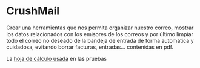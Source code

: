 # CrushMail
Crear una herramientas que nos permita organizar nuestro correo, mostrar los datos relacionados con los emisores de los correos y por último limpiar todo el correo no deseado de la bandeja de entrada de forma automática y cuidadosa, evitando borrar facturas, entradas... contenidas en pdf.

La [hoja de cálculo usada](https://docs.google.com/spreadsheets/d/18JUV5p5ksS7jVfWTMUOtfl-c3alCcChf4Mc7XS21rcI/edit#gid=0) en las pruebas
